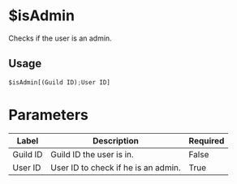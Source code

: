 # $isAdmin
Checks if the user is an admin.

## Usage
```py
$isAdmin[(Guild ID);User ID]
```

# Parameters
| Label | Description | Required |
| ----- | ----------- | -------- |
| Guild ID | Guild ID the user is in. | False |
| User ID | User ID to check if he is an admin. | True |